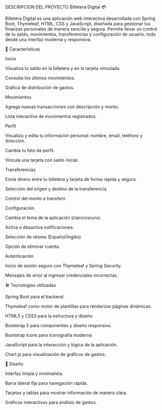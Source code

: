 DESCRIPCION DEL PROYECTO
Billetera Digital 💳

Billetera Digital es una aplicación web interactiva desarrollada con Spring Boot, Thymeleaf, HTML, CSS y JavaScript, diseñada para gestionar tus finanzas personales de manera sencilla y segura. Permite llevar un control de tu saldo, movimientos, transferencias y configuración de usuario, todo desde una interfaz moderna y responsiva.

📌 Características

Inicio

Visualiza tu saldo en la billetera y en la tarjeta vinculada.

Consulta los últimos movimientos.

Gráfica de distribución de gastos.

Movimientos

Agrega nuevas transacciones con descripción y monto.

Lista interactiva de movimientos registrados.

Perfil

Visualiza y edita tu información personal: nombre, email, teléfono y dirección.

Cambia tu foto de perfil.

Vincula una tarjeta con saldo inicial.

Transferencias

Envía dinero entre tu billetera y tarjeta de forma rápida y segura.

Selección del origen y destino de la transferencia.

Control del monto a transferir.

Configuración

Cambia el tema de la aplicación (claro/oscuro).

Activa o desactiva notificaciones.

Selección de idioma (Español/Inglés).

Opción de eliminar cuenta.

Autenticación

Inicio de sesión seguro con Thymeleaf y Spring Security.

Mensajes de error al ingresar credenciales incorrectas.

🛠 Tecnologías utilizadas

Spring Boot para el backend.

Thymeleaf como motor de plantillas para renderizar páginas dinámicas.

HTML5 y CSS3 para la estructura y diseño.

Bootstrap 5 para componentes y diseño responsivo.

Bootstrap Icons para iconografía moderna.

JavaScript para la interacción y lógica de la aplicación.

Chart.js para visualización de gráficos de gastos.

🎨 Diseño

Interfaz limpia y minimalista.

Barra lateral fija para navegación rápida.

Tarjetas y tablas para mostrar información de manera clara.

Gráficos interactivos para análisis de gastos.
